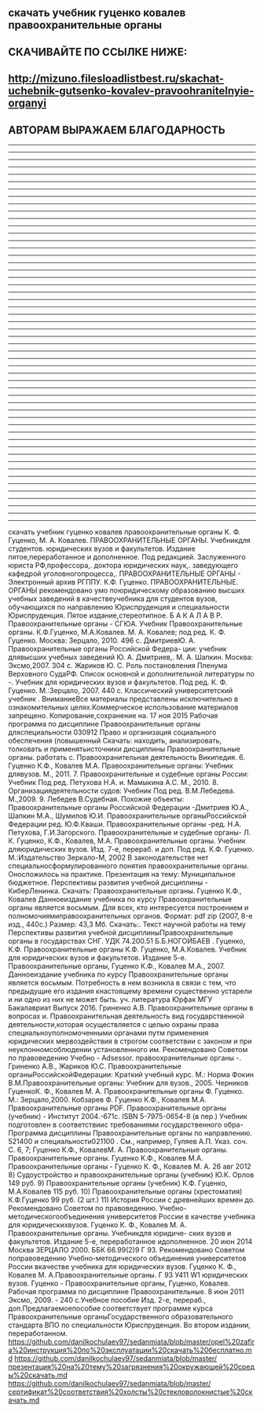 скачать учебник гуценко ковалев правоохранительные органы
--------------------------------------------------
СКАЧИВАЙТЕ ПО ССЫЛКЕ НИЖЕ:
--------------------------------------------------
http://mizuno.filesloadlistbest.ru/skachat-uchebnik-gutsenko-kovalev-pravoohranitelnyie-organyi
--------------------------------------------------
АВТОРАМ ВЫРАЖАЕМ БЛАГОДАРНОСТЬ
--------------------------------------------------
--------------------------------------------------
--------------------------------------------------
--------------------------------------------------
--------------------------------------------------
--------------------------------------------------
--------------------------------------------------
--------------------------------------------------
--------------------------------------------------
--------------------------------------------------
--------------------------------------------------
--------------------------------------------------
--------------------------------------------------
--------------------------------------------------
--------------------------------------------------
--------------------------------------------------
--------------------------------------------------
--------------------------------------------------
--------------------------------------------------
--------------------------------------------------
--------------------------------------------------
--------------------------------------------------
--------------------------------------------------
--------------------------------------------------
--------------------------------------------------
--------------------------------------------------
--------------------------------------------------
--------------------------------------------------
--------------------------------------------------
--------------------------------------------------
--------------------------------------------------
--------------------------------------------------
--------------------------------------------------
--------------------------------------------------
--------------------------------------------------
--------------------------------------------------
--------------------------------------------------
--------------------------------------------------
--------------------------------------------------
--------------------------------------------------
--------------------------------------------------
--------------------------------------------------
--------------------------------------------------
--------------------------------------------------
--------------------------------------------------
--------------------------------------------------
--------------------------------------------------
--------------------------------------------------
--------------------------------------------------
--------------------------------------------------
--------------------------------------------------
--------------------------------------------------
--------------------------------------------------
скачать учебник гуценко ковалев правоохранительные органы К. Ф. Гуценко, М. А. Ковалев. ПРАВООХРАНИТЕЛЬНЫЕ ОРГАНЫ. Учебникдля студентов. юридических вузов и факультетов. Издание пятое,переработанное и дополненное. Под редакцией. Заслуженного юриста РФ,профессора,. доктора юридических наук,. заведующего кафедрой уголовногопроцесса,. ПРАВООХРАНИТЕЛЬНЫЕ ОРГАНЫ - Электронный архив РГППУ. К.Ф. Гуценко. ПРАВООХРАНИТЕЛЬНЫЕ. ОРГАНЫ рекомендовано умо поюридическому образованию высших учебных заведений в качествеучебника для студентов вузов, обучающихся по направлению Юриспруденция и специальности Юриспруденция. Пятое издание,стереотипное. Б А К А Л А В Р. Правоохранительные органы - СГЮА. Учебник Правоохранительные органы. К.Ф.Гуценко, М.А.Ковалев. М. А. Ковалев; под ред. К. Ф. Гуценко. Москва: Зерцало, 2010. 496 с. ДмитриевЮ. А. Правоохранительные органы Российской Федера- ции: учебник длявысших учебных заведений  Ю. А. Дмитриев,. М. А. Шапкин. Москва: Эксмо,2007. 304 с. Жариков Ю. С. Роль постановления Пленума Верховного СудаРФ. Список основной и дополнительной литературы по  -. Учебник для юридических вузов и факультетов. Под ред. К. Ф. Гуценко. М.:Зерцало, 2007. 440 с. Классический университетский учебник . ВниманиеВсе материалы представлены исключительно в ознакомительных целях.Коммерческое использование материалов запрещено. Копирование,сохранение на. 17 ноя 2015  Рабочая программа по дисциплине Правоохранительные органы дляспециальности 030912 Право и организация социального обеспечения (повышенный  Скачать:  находить, анализировать, толковать и применятьисточники дисциплины Правоохранительные органы. работать с. Правоохранительная деятельность  Википедия. 6. Гуценко К.Ф., Ковалев М.А. Правоохранительные органы: Учебник длявузов. М., 2011. 7. Правоохранительные и судебные органы России: Учебник Под ред. Петухова Н.А. и. Мамыкина А.С. М., 2010. 8. Организациядеятельности судов: Учебник Под ред. В.М.Лебедева. М.,2009. 9. Лебедев В.Судебная. Похожие объекты: Правоохранительные органы Российской Федерации -Дмитриев Ю.А., Шапкин М.А., Шумилов Ю.И. Правоохранительные органыРоссийской Федерации  ред. Ю.Ф.Кваши. Правоохранительные органы -ред. Н.А. Петухова, Г.И.Загорского. Правоохранительные и судебные органы- Л. К. Гуценко, К.Ф., Ковалев, М.А. Правоохранительные органы. Учебник дляюридических вузов. Изд. 7-е, перераб. и доп.  Под ред. К.Ф. Гуценко. М.:Издательство Зеркало-М, 2002 В законодательстве нет специальносформулированного понятия правоохранительные органы. Оносложилось на практике.
Презентация на тему: Муниципальное бюджетное. Перспективы развития учебной дисциплины - КиберЛенинка. Скачать: Правоохранительные органы. Гуценко К.Ф., Ковалев  Данноеиздание учебника по курсу Правоохранительные органы является восьмым.  Для всех, кто интересуется построением и полномочиямиправоохранительных органов. Формат: pdf  zip (2007, 8-е изд., 440с.) Размер: 43,3 Мб. Скачать:. Текст научной работы на тему Перспективы развития учебной дисциплиныПравоохранительные органы в государствах СНГ. УДК 74.200.51 Б.Б.НОГОЙБАЕВ . Гуценко, К.Ф. Правоохранительные органы К.Ф. Гуценко, М.А.Ковалев. Учебник для юридических вузов и факультетов. Издание 5-е. Правоохранительные органы, Гуценко К.Ф., Ковалев М.А., 2007. Данноеиздание учебника по курсу Правоохранительные органы является восьмым. Потребность в нем возникла в связи с тем, что предыдущие его издания кнастоящему времени существенно устарели и ни одно из них не может быть. уч. литература  Юрфак МГУ  Бакалавриат  Выпуск 2016. Гриненко А.В. Правоохранительные органы в вопросах и. Правоохранительная деятельность  вид государственной деятельности,которая осуществляется с целью охраны права специальноуполномоченными органами путм применения юридических мервоздействия в строгом соответствии с законом и при неуклонномсоблюдении установленного им. Рекомендовано Советом по правоведению Учебно  - Adsessor. правоохранительные органы -. Гриненко А.В., Жариков Ю.С. Правоохранительные органыРоссийскойФедерации: Краткий учебный курс.  М.: Норма  Фокин В.М.Правоохранительные органы: Учебник для вузов., 2005. Черников  ГуценкоК. Ф., Ковалев М. А. Правоохранительные органы Ф. Гуценко.  М.: Зерцало,2000. Кобзарев Ф. Гуценко К.Ф., Ковалев М.А. Правоохранительные органы PDF. Правоохранительные органы (учебник) - Институт
2004.-671с. ISBN 5-7975-0654-8 (в пер.) Учебник подготовлен в соответствиис требованиями государственного обра-  Программа дисциплины Правоохранительные органы по направлению. 521400 и специальности021100 . См., например, Гуляев А.П. Указ. соч. С. 6, 7; Гуценко К.Ф., КовалевМ. А. Правоохранительные органы. Правоохранительные органы. Гуценко К.Ф., Ковалев М.А. Правоохранительные органы - Гуценко К. Ф., Ковалев М. А. 26 авг 2012  8) Судоустройство и правоохранительные органы (учебник) Ю.К. Орлов 149 руб. 9) Правоохранительные органы (учебник) К.Ф. Гуценко, М.А.Ковалев  115 руб. 10) Правоохранительные органы (хрестоматия) К.Ф.Гуценко  99 руб. (2 шт.) 11) История России с древнейших времен до. Рекомендовано Советом по правоведению. Учебно-методическогообъединения университетов России в качестве учебника для юридическихвузов. Гуценко К. Ф., Ковалев М. А. Правоохранительные органы. Учебникдля юридиче- ских вузов и факультетов. Издание 5-е, переработанное идополненное. 20 июн 2014  Москва ЗЕРЦАЛО 2000. ББК 66.99(2)9 Г 93. Рекомендовано Советом поправоведению Учебно-методического объединения университетов России вкачестве учебника для юридических вузов. Гуценко К. Ф., Ковалев М. А.Правоохранительные органы. Г 93 У411 W1 юридических вузов. Гуценко - Правоохранительные органы, Гуценко, Ковалев. Рабочая программа по дисциплине Правоохранительные. 8 июн 2011  Эксмо, 2009. - 240 с.Учебное пособие Изд. 2-е, перераб., доп.Предлагаемоепособие соответствует программе курса Правоохранительные органыГосударственного образовательного стандарта ВПО по специальности Юриспруденция. Во втором издании, переработанном.
https://github.com/danilkochulaev97/sedanmiata/blob/master/opel%20zafira%20инструкция%20по%20эксплуатации%20скачать%20бесплатно.md
https://github.com/danilkochulaev97/sedanmiata/blob/master/презентация%20на%20тему%20загрязнения%20окружающей%20среды%20скачать.md
https://github.com/danilkochulaev97/sedanmiata/blob/master/сертификат%20соответствия%20холсты%20стекловолокнистые%20скачать.md